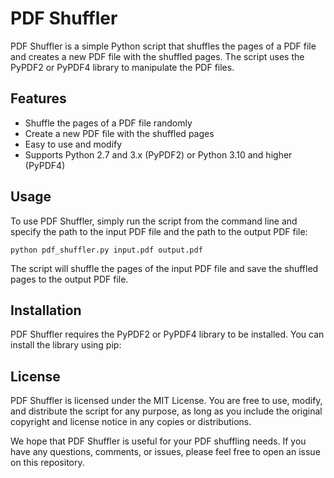 # PDF Shuffler

PDF Shuffler is a simple Python script that shuffles the pages of a PDF file and creates a new PDF file with the shuffled pages. The script uses the PyPDF2 or PyPDF4 library to manipulate the PDF files.

## Features

- Shuffle the pages of a PDF file randomly
- Create a new PDF file with the shuffled pages
- Easy to use and modify
- Supports Python 2.7 and 3.x (PyPDF2) or Python 3.10 and higher (PyPDF4)

## Usage

To use PDF Shuffler, simply run the script from the command line and specify the path to the input PDF file and the path to the output PDF file:
```
python pdf_shuffler.py input.pdf output.pdf
```

The script will shuffle the pages of the input PDF file and save the shuffled pages to the output PDF file.

## Installation

PDF Shuffler requires the PyPDF2 or PyPDF4 library to be installed. You can install the library using pip:


## License

PDF Shuffler is licensed under the MIT License. You are free to use, modify, and distribute the script for any purpose, as long as you include the original copyright and license notice in any copies or distributions.

We hope that PDF Shuffler is useful for your PDF shuffling needs. If you have any questions, comments, or issues, please feel free to open an issue on this repository.
